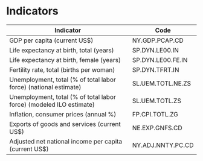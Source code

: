 # Indicators

| Indicator | Code |
| --- | --- |
| GDP per capita (current US$) | NY.GDP.PCAP.CD |
| Life expectancy at birth, total (years) | SP.DYN.LE00.IN |
| Life expectancy at birth, female (years) | SP.DYN.LE00.FE.IN |
| Fertility rate, total (births per woman) | SP.DYN.TFRT.IN |
| Unemployment, total (% of total labor force) (national estimate) | SL.UEM.TOTL.NE.ZS |
| Unemployment, total (% of total labor force) (modeled ILO estimate) | SL.UEM.TOTL.ZS |
| Inflation, consumer prices (annual %) | FP.CPI.TOTL.ZG |
| Exports of goods and services (current US$) | NE.EXP.GNFS.CD |
| Adjusted net national income per capita (current US$) | NY.ADJ.NNTY.PC.CD |